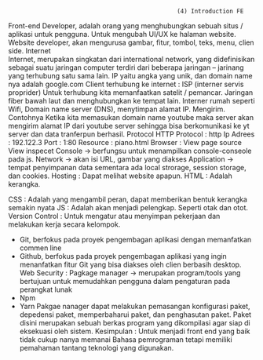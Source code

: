                                                     (4) Introduction FE

Front-end Developer, adalah orang yang menghubungkan sebuah situs / aplikasi untuk pengguna. Untuk mengubah UI/UX ke halaman website.
Website developer, akan mengurusa gambar, fitur, tombol, teks, menu, clien side.
Internet  
Internet, merupakan singkatan dari international network, yang didefinisikan sebagai suatu jaringan computer terdiri dari beberapa jaringan – jarinang yang terhubung satu sama lain.
IP yaitu angka yang unik, dan domain name nya adalah google.com
Client terhubung ke internet :
ISP (interner servis proprider)
Untuk terhubung kita memanfaatkan satelit / pemancar. Jaringan fiber bawah laut dan menghubungkan ke tempat lain. Interner rumah seperti Wifi,
Domain name server (DNS), menytimpan alamat IP. Mengirim.
Contohnya Ketika kita memasukan domain name youtube maka server akan mengirim alamat IP dari youtube server sehingga bisa berkomunikasi ke yt server dan data tranferpun berhasil.
Protocol HTTP
Protocol : http
Ip Adrees : 192.122.3
Port : 1:80
Resource : piano.html
Browser :
View page source
View inspecet
Console -> berfungsu untuk menampilkan console-conseole pada js.
Network -> akan isi URL, gambar yang diakses
Application -> tempat penyimpanan data sementara ada local strorage, session storage, dan cookies.
Hosting :
Dapat melihat website apapun.
HTML :
Adalah kerangka.

CSS :
Adalah yang mengambil peran, dapat memberikan bentuk kerangka semakin nyata
JS :
Adalah akan menjadi pelengkap. Seperti otak dan otot.
Version Control :
Untuk mengatur atau menyimpan pekerjaan dan melakukan kerja secara kelompok.

- Git, berfokus pada proyek pengembagan aplikasi dengan memanfatkan commen line
- Github, berfokus pada proyek pengembagan aplikasi yang ingin menanfatkan fitur Git yang bisa diakses oleh clien berbasih desktop.
  Web Security :
  Pagkage manager -> merupakan program/tools yang bertujuan untuk memudahkan pengguna dalam pengaturan pada perangkat lunak
- Npm
- Yarn
  Pakgae nanager dapat melakukan pemasangan konfigurasi paket, depedensi paket, memperbaharui paket, dan penghasutan paket. Paket disini merupakan sebuah berkas program yang dikompilasi agar siap di eksekuasi oleh sistem.
  Kesimpulan :
  Untuk menjadi front end yang baik tidak cukup nanya memanai Bahasa pemrograman tetapi memiliki pemahaman tantang teknologi yang digunakan.

